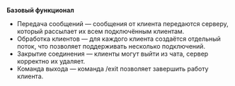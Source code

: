 __Базовый функционал__

* Передача сообщений — сообщения от клиента передаются серверу, который рассылает их всем подключённым клиентам.
* Обработка клиентов — для каждого клиента создаётся отдельный поток, что позволяет поддерживать несколько подключений.
* Закрытие соединения — клиенты могут выйти из чата, сервер корректно их удаляет.
* Команда выхода — команда /exit позволяет завершить работу клиента.
